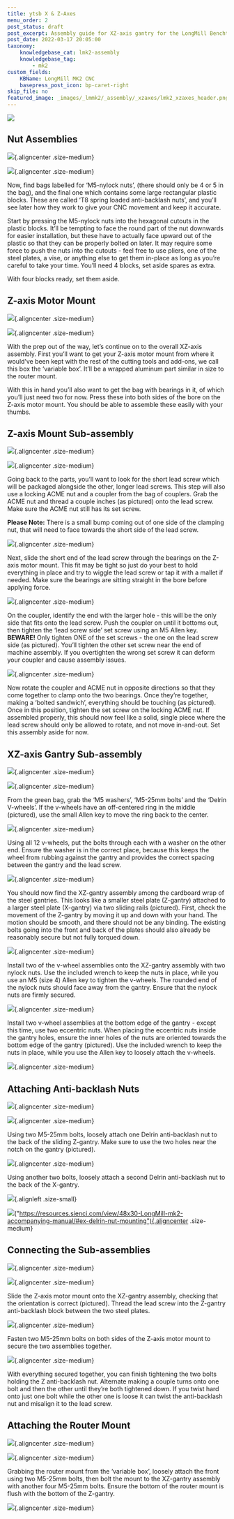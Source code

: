 ```yaml
---
title: ytsb X & Z-Axes
menu_order: 2
post_status: draft
post_excerpt: Assembly guide for XZ-axis gantry for the LongMill Benchtop CNC. Uses linear guides, router mount, Z-axis motor mount, anti-backlash block, 200mm lead screw.
post_date: 2022-03-17 20:05:00
taxonomy:
    knowledgebase_cat: lmk2-assembly
    knowledgebase_tag:
        - mk2
custom_fields:
    KBName: LongMill MK2 CNC
    basepress_post_icon: bp-caret-right
skip_file: no
featured_image: _images/_lmmk2/_assembly/_xzaxes/lmk2_xzaxes_header.png
---
```


![](/_images/_lmmk2/_assembly/_xzaxes/lmk2_xzaxes_header.png)

<h2>Nut Assemblies</h2>

![](/_images/_lmmk2/_assembly/_xzaxes/lmk2_xzaxes_header-1.jpg){.aligncenter .size-medium}

![](/_images/_lmmk2/_assembly/_xzaxes/lmk2_xzaxes_p1.jpg){.aligncenter .size-medium}

Now, find bags labelled for ‘M5-nylock nuts’, (there should only be 4 or 5 in the bag), and the final one which contains some large rectangular plastic blocks. These are called ‘T8 spring loaded anti-backlash nuts’, and you’ll see later how they work to give your CNC movement and keep it accurate.

Start by pressing the M5-nylock nuts into the hexagonal cutouts in the plastic blocks. It’ll be tempting to face the round part of the nut downwards for easier installation, but these have to actually face upward out of the plastic so that they can be properly bolted on later. It may require some force to push the nuts into the cutouts - feel free to use pliers, one of the steel plates, a vise, or anything else to get them in-place as long as you’re careful to take your time. You’ll need 4 blocks, set aside spares as extra.

With four blocks ready, set them aside.

<h2>Z-axis Motor Mount</h2>

![](/_images/_lmmk2/_assembly/_xzaxes/lmk2_xzaxes_header-2.jpg){.aligncenter .size-medium}

![](/_images/_lmmk2/_assembly/_xzaxes/lmk2_xzaxes_p2.jpg){.aligncenter .size-medium}

With the prep out of the way, let’s continue on to the overall XZ-axis assembly. First you’ll want to get your Z-axis motor mount from where it would’ve been kept with the rest of the cutting tools and add-ons, we call this box the ‘variable box’. It’ll be a wrapped aluminum part similar in size to the router mount.

With this in hand you’ll also want to get the bag with bearings in it, of which you’ll just need two for now. Press these into both sides of the bore on the Z-axis motor mount. You should be able to assemble these easily with your thumbs.

<h2>Z-axis Mount Sub-assembly</h2>

![](/_images/_lmmk2/_assembly/_xzaxes/lmk2_xzaxes_header-3.jpg){.aligncenter .size-medium}

![](/_images/_lmmk2/_assembly/_xzaxes/lmk2_xzaxes_p3.png){.aligncenter .size-medium}

Going back to the parts, you’ll want to look for the short lead screw which will be packaged alongside the other, longer lead screws. This step will also use a locking ACME nut and a coupler from the bag of couplers. Grab the ACME nut and thread a couple inches (as pictured) onto the lead screw. Make sure the ACME nut still has its set screw.

<b>Please Note:</b> There is a small bump coming out of one side of the clamping nut, that will need to face towards the short side of the lead screw.

![](/_images/_lmmk2/_assembly/_xzaxes/lmk2_xzaxes_p4.png){.aligncenter .size-medium}

Next, slide the short end of the lead screw through the bearings on the Z-axis motor mount. This fit may be tight so just do your best to hold everything in place and try to wiggle the lead screw or tap it with a mallet if needed. Make sure the bearings are sitting straight in the bore before applying force.

![](/_images/_lmmk2/_assembly/_xzaxes/lmk2_xzaxes_p5.png){.aligncenter .size-medium}

On the coupler, identify the end with the larger hole - this will be the only side that fits onto the lead screw. Push the coupler on until it bottoms out, then tighten the ‘lead screw side’ set screw using an M5 Allen key. <b>BEWARE!</b> Only tighten ONE of the set screws - the one on the lead screw side (as pictured). You’ll tighten the other set screw near the end of machine assembly. If you overtighten the wrong set screw it can deform your coupler and cause assembly issues.

![](/_images/_lmmk2/_assembly/_xzaxes/lmk2_xzaxes_p6.png){.aligncenter .size-medium}

Now rotate the coupler and ACME nut in opposite directions so that they come together to clamp onto the two bearings. Once they’re together, making a ‘bolted sandwich’, everything should be touching (as pictured).  Once in this position, tighten the set screw on the locking ACME nut. If assembled properly, this should now feel like a solid, single piece where the lead screw should only be allowed to rotate, and not move in-and-out. Set this assembly aside for now.

<h2>XZ-axis Gantry Sub-assembly</h2>

![](/_images/_lmmk2/_assembly/_xzaxes/lmk2_xzaxes_header-4.jpg){.aligncenter .size-medium}

![](/_images/_lmmk2/_assembly/_xzaxes/lmk2_xzaxes_p6a.jpg){.aligncenter .size-medium}

From the green bag, grab the ‘M5 washers’, ‘M5-25mm bolts’ and the ‘Delrin V-wheels’. If the v-wheels have an off-centered ring in the middle (pictured), use the small Allen key to move the ring back to the center.

![](/_images/_lmmk2/_assembly/_xzaxes/lmk2_xzaxes_p6b.jpg){.aligncenter .size-medium}

Using all 12 v-wheels, put the bolts through each with a washer on the other end. Ensure the washer is in the correct place, because this keeps the wheel from rubbing against the gantry and provides the correct spacing between the gantry and the lead screw.

![](/_images/_lmmk2/_assembly/_xzaxes/lmk2_xzaxes_p6c.jpg){.aligncenter .size-medium}

You should now find the XZ-gantry assembly among the cardboard wrap of the steel gantries. This looks like a smaller steel plate (Z-gantry) attached to a larger steel plate (X-gantry) via two sliding rails (pictured). First, check the movement of the Z-gantry by moving it up and down with your hand. The motion should be smooth, and there should not be any binding. The existing bolts going into the front and back of the plates should also already be reasonably secure but not fully torqued down.

![](/_images/_lmmk2/_assembly/_xzaxes/lmk2_xzaxes_p14.png){.aligncenter .size-medium}

Install two of the v-wheel assemblies onto the XZ-gantry assembly with two nylock nuts. Use the included wrench to keep the nuts in place, while you use an M5 (size 4) Allen key to tighten the v-wheels. The rounded end of the nylock nuts should face away from the gantry. Ensure that the nylock nuts are firmly secured.

![](/_images/_lmmk2/_assembly/_xzaxes/lmk2_xzaxes_p15.jpg){.aligncenter .size-medium}

Install two v-wheel assemblies at the bottom edge of the gantry - except this time, use two eccentric nuts. When placing the eccentric nuts inside the gantry holes, ensure the inner holes of the nuts are oriented towards the bottom edge of the gantry (pictured). Use the included wrench to keep the nuts in place, while you use the Allen key to loosely attach the v-wheels.

![](/_images/_lmmk2/_assembly/_xzaxes/lmk2_xzaxes_p16.jpg){.aligncenter .size-medium}

<h2>Attaching Anti-backlash Nuts</h2>

![](/_images/_lmmk2/_assembly/_xzaxes/lmk2_xzaxes_header-5.jpg){.aligncenter .size-medium}

![](/_images/_lmmk2/_assembly/_xzaxes/lmk2_xzaxes_p17.png){.aligncenter .size-medium}

Using two M5-25mm bolts, loosely attach one Delrin anti-backlash nut to the back of the sliding Z-gantry. Make sure to use the two holes near the notch on the gantry (pictured).

![](/_images/_lmmk2/_assembly/_xzaxes/lmk2_xzaxes_p18.png){.aligncenter .size-medium}

Using another two bolts, loosely attach a second Delrin anti-backlash nut to the back of the X-gantry.

![](/_images/_lmmk2/_assembly/_xzaxes/lmk2_xzaxes_48EX-symbol.png){.alignleft .size-small}

![](/_images/_lmmk2/_assembly/_xzaxes/lmk2_xzaxes_EX2.png)("https://resources.sienci.com/view/48x30-LongMill-mk2-accompanying-manual/#ex-delrin-nut-mounting"){.aligncenter .size-medium}

<h2>Connecting the Sub-assemblies</h2>

![](/_images/_lmmk2/_assembly/_xzaxes/lmk2_xzaxes_header-5a.png){.aligncenter .size-medium}

![](/_images/_lmmk2/_assembly/_xzaxes/lmk2_xzaxes_p20.png){.aligncenter .size-medium}

Slide the Z-axis motor mount onto the XZ-gantry assembly, checking that the orientation is correct (pictured). Thread the lead screw into the Z-gantry anti-backlash block between the two steel plates.

![](/_images/_lmmk2/_assembly/_xzaxes/lmk2_xzaxes_p21.png){.aligncenter .size-medium}

Fasten two M5-25mm bolts on both sides of the Z-axis motor mount to secure the two assemblies together.

![](/_images/_lmmk2/_assembly/_xzaxes/lmk2_xzaxes_p22.jpg){.aligncenter .size-medium}

With everything secured together, you can finish tightening the two bolts holding the Z anti-backlash nut. Alternate making a couple turns onto one bolt and then the other until they’re both tightened down. If you twist hard onto just one bolt while the other one is loose it can twist the anti-backlash nut and misalign it to the lead screw.

<h2>Attaching the Router Mount</h2>

![](/_images/_lmmk2/_assembly/_xzaxes/lmk2_xzaxes_header-6.jpg){.aligncenter .size-medium}

![](/_images/_lmmk2/_assembly/_xzaxes/lmk2_xzaxes_p23.png){.aligncenter .size-medium}

Grabbing the router mount from the ‘variable box’, loosely attach the front using two M5-25mm bolts, then bolt the mount to the XZ-gantry assembly with another four M5-25mm bolts. Ensure the bottom of the router mount is flush with the bottom of the Z-gantry.

![](/_images/_lmmk2/_assembly/_xzaxes/lmk2_xzaxes_p24.png){.aligncenter .size-medium}
